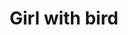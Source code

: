 ---
title: "Girl with bird"
draft: false
slug: "Girl with bird"
weight: "21"

thumbnail: [
	"illustrations/illustration_024.jpg"
]

header: {
	h1: "Girl with a bird"
}

block_selected: {
	bgcolor: "#000",
	img: [ 
		{class: "gallery-col-12", path: "illustrations/illustration_024.jpg"},
	]
}

block_interested: {
	title: "Interested?\nLet's get in touch!"
}

---